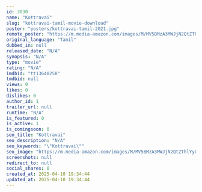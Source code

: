 ```yaml
---
id: 3030
name: "Kottravai"
slug: "kottravai-tamil-movie-download"
poster: "posters/kottravai-tamil-2021.jpg"
remote_poster: "https://m.media-amazon.com/images/M/MV5BMzA3MWJjN2QtZThlYy00ZTBlLWI3ZWItMTY2ZGY3ZjIyNmVkXkEyXkFqcGdeQXVyMTI3MjIwMzU2._V1_SX300.jpg"
original_language: "Tamil"
dubbed_in: null
released_date: "N/A"
synopsis: "N/A"
type: "movie"
rating: "N/A"
imdbid: "tt13648258"
tmdbid: null
views: 0
likes: 0
dislikes: 0
author_id: 1
trailer_url: null
runtime: "N/A"
is_featured: 0
is_active: 1
is_comingsoon: 0
seo_title: "Kottravai"
seo_description: "N/A"
seo_keywords: "\"Kottravai\""
seo_image: "https://m.media-amazon.com/images/M/MV5BMzA3MWJjN2QtZThlYy00ZTBlLWI3ZWItMTY2ZGY3ZjIyNmVkXkEyXkFqcGdeQXVyMTI3MjIwMzU2._V1_SX300.jpg"
screenshots: null
redirect_to: null
social_shares: 0
created_at: 2025-04-10 19:34:44
updated_at: 2025-04-10 19:34:44
---
```


